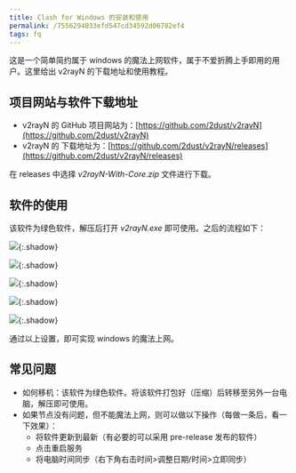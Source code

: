 ```yaml
---
title: Clash for Windows 的安装和使用
permalink: /7556294033efd547cd34592d06782ef4
tags: fq
---
```


这是一个简单简约属于 windows 的魔法上网软件，属于不爱折腾上手即用的用户。这里给出 v2rayN 的下载地址和使用教程。

<!--more-->

## 项目网站与软件下载地址

- v2rayN 的 GitHub 项目网站为：[https://github.com/2dust/v2rayN](https://github.com/2dust/v2rayN)
- v2rayN 的 下载地址为：[https://github.com/2dust/v2rayN/releases](https://github.com/2dust/v2rayN/releases)

在 releases 中选择 *v2rayN-With-Core.zip* 文件进行下载。

## 软件的使用

该软件为绿色软件，解压后打开 *v2rayN.exe* 即可使用。之后的流程如下：

![](https://cdn.staticaly.com/gh/Meiting-Wang/pictures@main/picgo/202308191649080.png){:.shadow}

![](https://cdn.staticaly.com/gh/Meiting-Wang/pictures@main/picgo/202308191851621.png){:.shadow}

![](https://cdn.staticaly.com/gh/Meiting-Wang/pictures@main/picgo/202308191902833.png){:.shadow}

![](https://cdn.staticaly.com/gh/Meiting-Wang/pictures@main/picgo/202308191911127.png){:.shadow}

![](https://cdn.staticaly.com/gh/Meiting-Wang/pictures@main/picgo/202308191916960.png){:.shadow}

通过以上设置，即可实现 windows 的魔法上网。

## 常见问题

- 如何移机：该软件为绿色软件。将该软件打包好（压缩）后转移至另外一台电脑，解压即可使用。
- 如果节点没有问题，但不能魔法上网，则可以做以下操作（每做一条后，看一下效果）：
  - 将软件更新到最新（有必要的可以采用 pre-release 发布的软件）
  - 点击重启服务
  - 将电脑时间同步（右下角右击时间>调整日期/时间>立即同步）
